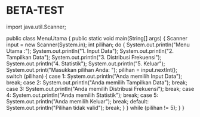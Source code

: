 # BETA-TEST

import java.util.Scanner;

public class MenuUtama {
    public static void main(String[] args) {
        Scanner input = new Scanner(System.in);
        int pilihan;
        do {
            System.out.println("Menu Utama :");
            System.out.println("1. Input Data");
            System.out.println("2. Tampilkan Data");
            System.out.println("3. Distribusi Frekuensi");
            System.out.println("4. Statistik");
            System.out.println("5. Keluar");
            System.out.print("Masukkan pilihan Anda: ");
            pilihan = input.nextInt();
            switch (pilihan) {
                case 1:
                    System.out.println("Anda memilih Input Data");
                    break;
                case 2:
                    System.out.println("Anda memilih Tampilkan Data");
                    break;
                case 3:
                    System.out.println("Anda memilih Distribusi Frekuensi");
                    break;
                case 4:
                    System.out.println("Anda memilih Statistik");
                    break;
                case 5:
                    System.out.println("Anda memilih Keluar");
                    break;
                default:
                    System.out.println("Pilihan tidak valid");
                    break;
            }
        } while (pilihan != 5);
    }
}

